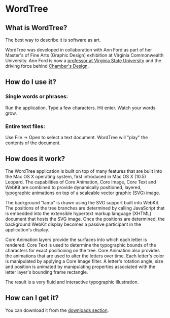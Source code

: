 # WordTree

## What is WordTree?

The best way to describe it is software as art. 

WordTree was developed in collaboration with Ann Ford as part of her Master's of Fine Arts (Graphic Design) exhibition at Virginia Commonwealth University. Ann Ford is now a [professor at Virginia State University](http://www.vsu.edu/pages/3245.asp) and the driving force behind [Chamber's Design](http://www.chambers-design.com/).

## How do I use it?

### Single words or phrases:

Run the application. Type a few characters. Hit enter. Watch your words grow.

### Entire text files:

Use File -> Open to select a text document. WordTree will "play" the contents of the document.

## How does it work?

The WordTree application is built on top of many features that are built into the Mac OS X operating system, first introduced in Mac OS X (10.5) Leopard. The capabilities of Core Animation, Core Image, Core Text and WebKit are combined to provide dynamically positioned, layered, typographic animations on top of a scaleable vector graphic (SVG) image. 

The background "lamp" is drawn using the SVG support built into WebKit. The positions of the tree branches are determined by calling JavaScript that is embedded into the extensible hypertext markup language (XHTML) document that hosts the SVG image. Once the positions are determined, the background WebKit display becomes a passive participant in the application's display.

Core Animation layers provide the surfaces into which each letter is rendered. Core Text is used to determine the typographic bounds of the characters for exact positioning on the tree. Core Animation also provides the animations that are used to alter the letters over time. Each letter's color is manipulated by applying a Core Image filter. A letter's rotation angle, size and position is animated by manipulating properties associated with the letter layer's bounding frame rectangle.

The result is a very fluid and interactive typographic illustration.

## How can I get it?

You can download it from the [downloads section](http://github.com/mscottford/WordTree/downloads).